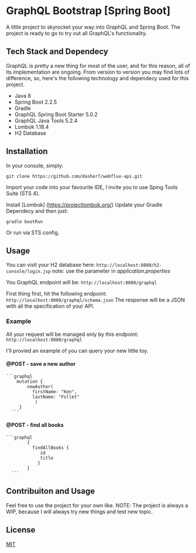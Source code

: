 # GraphQL Bootstrap [Spring Boot]

A little project to skyrocket your way into GraphQL and Spring Boot.
The project is ready to go to try out all GraphQL's functionality.

## Tech Stack and Dependecy

GraphQL is pretty a new thing for most of the user, and for this reason, all of its implementation are ongoing.
From version to version you may find lots of difference, so, here's the following technology and dependecy used for this project.
  
  - Java 8
  - Spring Boot 2.2.5
  - Gradle
  - GraphQL Spring Boot Starter 5.0.2
  - GraphQL Java Tools 5.2.4
  - Lombok 1.18.4
  - H2 Database
  
## Installation

In your console, simply:

``` git clone https://github.com/dasher7/webflux-api.git ```

Import your code into your favourite IDE, I invite you to use Sping Tools Suite (STS 4).

Install [Lombok] (https://projectlombok.org/)
Update your Gradle Dependecy and then just:

``` gradle bootRun ```

Or run via STS config.

## Usage

You can visit your H2 database here:
``` http://localhost:8080/h2-console/login.jsp ```
note: use the parameter in *application.properties*

You GraphQL endpoint will be:
``` http://localhost:8080/graphql ```

First thing first, hit the following endpoint:
``` http://localhost:8080/graphql/schema.json ```
The response will be a JSON with all the specification of your API.

### Example

All your request will be managed only by this endpoint:
``` http://localhost:8080/graphql ```

I'll provied an example of you can query your new little toy.

#### @POST - save a new author
    ```graphql
        mutation {
            newAuthor(
              firstName: "Ken",
              lastName: "Follet"
               )
         }
      ```
      
#### @POST - find all books
    ```graphql
            {
              findAllBooks {
                 id
                 title
                }
            }
      ```
      
## Contribuiton and Usage

Feel free to use the project for your own like.
NOTE: The project is always a WIP, because I will always try new things and test new topic.

## License

[MIT](https://choosealicense.com/licenses/mit/)
